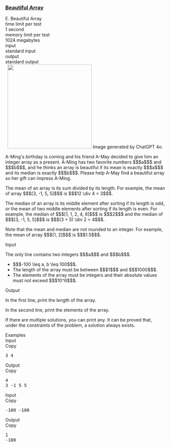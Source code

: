 <h3><a href="https://codeforces.com/contest/2041/problem/E" target="_blank" rel="noopener noreferrer">Beautiful Array</a></h3>

<div class="header"><div class="title">E. Beautiful Array</div><div class="time-limit"><div class="property-title">time limit per test</div>1 second</div><div class="memory-limit"><div class="property-title">memory limit per test</div>1024 megabytes</div><div class="input-file input-standard"><div class="property-title">input</div>standard input</div><div class="output-file output-standard"><div class="property-title">output</div>standard output</div></div><div><center> <img class="tex-graphics" src="https://espresso.codeforces.com/85676b5fd448285fb7e2f3e76ae329d7343d2bb5.png" style="max-width: 100.0%;max-height: 100.0%;" width="265px">  <span class="tex-font-size-small">Image generated by ChatGPT 4o.</span> </center><p>A-Ming's birthday is coming and his friend A-May decided to give him an integer array as a present. A-Ming has two favorite numbers $$$a$$$ and $$$b$$$, and he thinks an array is <span class="tex-font-style-it">beautiful</span> if its mean is exactly $$$a$$$ and its median is exactly $$$b$$$. Please help A-May find a beautiful array so her gift can impress A-Ming.</p><p>The mean of an array is its sum divided by its length. For example, the mean of array $$$[3, -1, 5, 5]$$$ is $$$12 \div 4 = 3$$$.</p><p>The median of an array is its middle element after sorting if its length is odd, or the mean of two middle elements after sorting if its length is even. For example, the median of $$$[1, 1, 2, 4, 8]$$$ is $$$2$$$ and the median of $$$[3, -1, 5, 5]$$$ is $$$(3 + 5) \div 2 = 4$$$.</p><p>Note that the mean and median are not rounded to an integer. For example, the mean of array $$$[1, 2]$$$ is $$$1.5$$$.</p></div><div class="input-specification"><div class="section-title">Input</div><p>The only line contains two integers $$$a$$$ and $$$b$$$.</p><ul> <li> $$$-100 \leq a, b \leq 100$$$. </li><li> The length of the array must be between $$$1$$$ and $$$1000$$$. </li><li> The elements of the array must be integers and their absolute values must not exceed $$$10^6$$$. </li></ul></div><div class="output-specification"><div class="section-title">Output</div><p>In the first line, print the length of the array.</p><p>In the second line, print the elements of the array.</p><p>If there are multiple solutions, you can print any. It can be proved that, under the constraints of the problem, a solution always exists.</p></div><div class="sample-tests"><div class="section-title">Examples</div><div class="sample-test"><div class="input"><div class="title">Input<div title="Copy" data-clipboard-target="#id0003763595766022343" id="id0015671536301956945" class="input-output-copier">Copy</div></div><pre id="id0003763595766022343">3 4
</pre></div><div class="output"><div class="title">Output<div title="Copy" data-clipboard-target="#id005502403589787291" id="id00434262966696195" class="input-output-copier">Copy</div></div><pre id="id005502403589787291">4
3 -1 5 5
</pre></div><div class="input"><div class="title">Input<div title="Copy" data-clipboard-target="#id00679714954441662" id="id006361076105340931" class="input-output-copier">Copy</div></div><pre id="id00679714954441662">-100 -100
</pre></div><div class="output"><div class="title">Output<div title="Copy" data-clipboard-target="#id007246007573145864" id="id0006740153344010658" class="input-output-copier">Copy</div></div><pre id="id007246007573145864">1
-100
</pre></div></div></div>